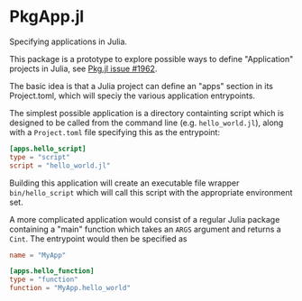 # PkgApp.jl

Specifying applications in Julia.

This package is a prototype to explore possible ways to define "Application" projects in Julia, see [Pkg.jl issue #1962](https://github.com/JuliaLang/Pkg.jl/issues/1962).

The basic idea is that a Julia project can define an "apps" section in its Project.toml, which will speciy the various application entrypoints.

The simplest possible application is a directory containting script which is designed to be called from the command line (e.g. `hello_world.jl`), along with a `Project.toml` file specifying this as the entrypoint:
```toml
[apps.hello_script]
type = "script"
script = "hello_world.jl"
```

Building this application will create an executable file wrapper `bin/hello_script` which will call this script with the appropriate environment set.

A more complicated application would consist of a regular Julia package containing a "main" function which takes an `ARGS` argument and returns a `Cint`. The entrypoint would then be specified as
```toml
name = "MyApp"

[apps.hello_function]
type = "function"
function = "MyApp.hello_world"
```
